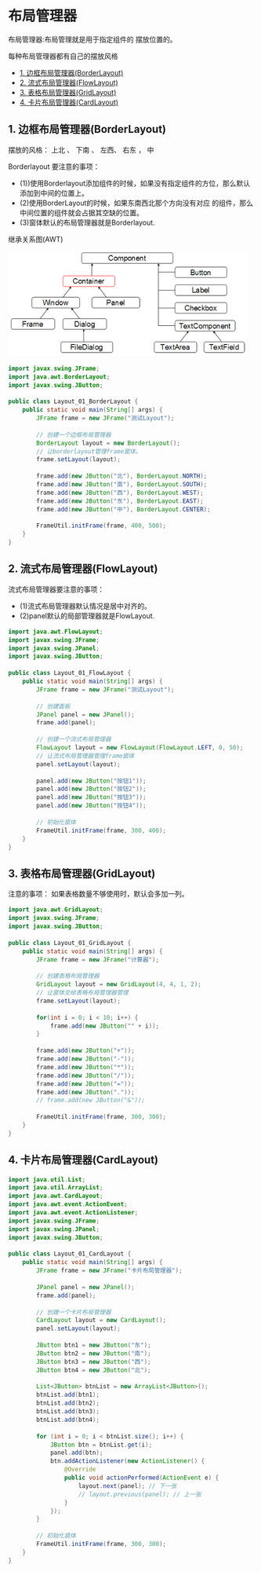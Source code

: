 # 布局管理器

布局管理器:布局管理就是用于指定组件的 摆放位置的。
 
每种布局管理器都有自己的摆放风格 

<!-- TOC -->

- [1. 边框布局管理器(BorderLayout)](#1-%e8%be%b9%e6%a1%86%e5%b8%83%e5%b1%80%e7%ae%a1%e7%90%86%e5%99%a8borderlayout)
- [2. 流式布局管理器(FlowLayout)](#2-%e6%b5%81%e5%bc%8f%e5%b8%83%e5%b1%80%e7%ae%a1%e7%90%86%e5%99%a8flowlayout)
- [3. 表格布局管理器(GridLayout)](#3-%e8%a1%a8%e6%a0%bc%e5%b8%83%e5%b1%80%e7%ae%a1%e7%90%86%e5%99%a8gridlayout)
- [4. 卡片布局管理器(CardLayout)](#4-%e5%8d%a1%e7%89%87%e5%b8%83%e5%b1%80%e7%ae%a1%e7%90%86%e5%99%a8cardlayout)

<!-- /TOC -->

## 1. 边框布局管理器(BorderLayout)

摆放的风格： 上北  、 下南 、 左西、 右东 ， 中

Borderlayout 要注意的事项：
- (1))使用Borderlayout添加组件的时候，如果没有指定组件的方位，那么默认添加到中间的位置上。
- (2)使用BorderLayout的时候，如果东南西北那个方向没有对应 的组件，那么中间位置的组件就会占据其空缺的位置。
- (3)窗体默认的布局管理器就是Borderlayout.

继承关系图(AWT)

![](images/java-component-tree.png)

```java
import javax.swing.JFrame;
import java.awt.BorderLayout;
import javax.swing.JButton;

public class Layout_01_BorderLayout {
    public static void main(String[] args) {
        JFrame frame = new JFrame("测试Layout");

        // 创建一个边框布局管理器
        BorderLayout layout = new BorderLayout();
        // 让borderlayout管理frame窗体。
        frame.setLayout(layout);

        frame.add(new JButton("北"), BorderLayout.NORTH);
        frame.add(new JButton("南"), BorderLayout.SOUTH);
        frame.add(new JButton("西"), BorderLayout.WEST);
        frame.add(new JButton("东"), BorderLayout.EAST);
        frame.add(new JButton("中"), BorderLayout.CENTER);

        FrameUtil.initFrame(frame, 400, 500);
    }
}

```

## 2. 流式布局管理器(FlowLayout)

流式布局管理器要注意的事项：

- (1)流式布局管理器默认情况是居中对齐的。
- (2)panel默认的局部管理器就是FlowLayout.

```java
import java.awt.FlowLayout;
import javax.swing.JFrame;
import javax.swing.JPanel;
import javax.swing.JButton;

public class Layout_01_FlowLayout {
    public static void main(String[] args) {
        JFrame frame = new JFrame("测试Layout");

        // 创建面板
        JPanel panel = new JPanel();
        frame.add(panel);

        // 创建一个流式布局管理器
        FlowLayout layout = new FlowLayout(FlowLayout.LEFT, 0, 50);
        // 让流式布局管理器管理frame窗体
        panel.setLayout(layout);

        panel.add(new JButton("按钮1"));
        panel.add(new JButton("按钮2"));
        panel.add(new JButton("按钮3"));
        panel.add(new JButton("按钮4"));

        // 初始化窗体
        FrameUtil.initFrame(frame, 300, 400);
    }
}

```

## 3. 表格布局管理器(GridLayout)

注意的事项： 如果表格数量不够使用时，默认会多加一列。

```java
import java.awt.GridLayout;
import javax.swing.JFrame;
import javax.swing.JButton;

public class Layout_01_GridLayout {
    public static void main(String[] args) {
        JFrame frame = new JFrame("计算器");

        // 创建表格布局管理器
        GridLayout layout = new GridLayout(4, 4, 1, 2);
        // 让窗体交给表格布局管理器管理
        frame.setLayout(layout);

        for(int i = 0; i < 10; i++) {
            frame.add(new JButton("" + i));
        }

        frame.add(new JButton("+"));
        frame.add(new JButton("-"));
        frame.add(new JButton("*"));
        frame.add(new JButton("/"));
        frame.add(new JButton("="));
        frame.add(new JButton("."));
        // frame.add(new JButton("&"));

        FrameUtil.initFrame(frame, 300, 300);
    }
}
```

## 4. 卡片布局管理器(CardLayout)

```java
import java.util.List;
import java.util.ArrayList;
import java.awt.CardLayout;
import java.awt.event.ActionEvent;
import java.awt.event.ActionListener;
import javax.swing.JFrame;
import javax.swing.JPanel;
import javax.swing.JButton;

public class Layout_01_CardLayout {
    public static void main(String[] args) {
        JFrame frame = new JFrame("卡片布局管理器");

        JPanel panel = new JPanel();
        frame.add(panel);

        // 创建一个卡片布局管理器
        CardLayout layout = new CardLayout();
        panel.setLayout(layout);

        JButton btn1 = new JButton("东");
        JButton btn2 = new JButton("南");
        JButton btn3 = new JButton("西");
        JButton btn4 = new JButton("北");

        List<JButton> btnList = new ArrayList<JButton>();
        btnList.add(btn1);
        btnList.add(btn2);
        btnList.add(btn3);
        btnList.add(btn4);

        for (int i = 0; i < btnList.size(); i++) {
            JButton btn = btnList.get(i);
            panel.add(btn);
            btn.addActionListener(new ActionListener() {
                @Override
                public void actionPerformed(ActionEvent e) {
                    layout.next(panel); // 下一张
                    // layout.previous(panel); // 上一张
                }
            });
        }

        // 初始化窗体
        FrameUtil.initFrame(frame, 300, 300);
    }
}
```
